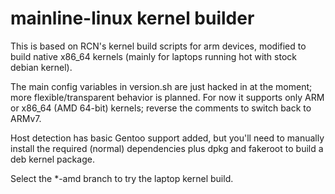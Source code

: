mainline-linux kernel builder
=============================

This is based on RCN's kernel build scripts for arm devices, modified to build
native x86_64 kernels (mainly for laptops running hot with stock debian kernel).

The main config variables in version.sh are just hacked in at the moment; more
flexible/transparent behavior is planned.  For now it supports only ARM or
x86_64 (AMD 64-bit) kernels; reverse the comments to switch back to ARMv7.

Host detection has basic Gentoo support added, but you'll need to manually
install the required (normal) dependencies plus dpkg and fakeroot to build
a deb kernel package.

Select the *-amd branch to try the laptop kernel build.

